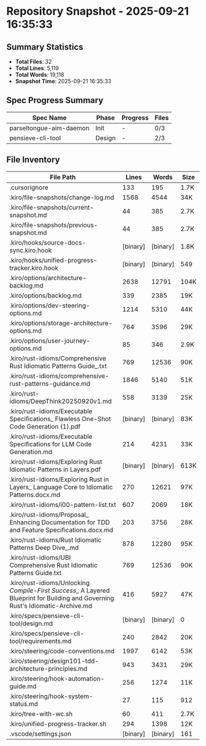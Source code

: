 # Repository Snapshot - 2025-09-21 16:35:33

## Summary Statistics
- **Total Files**: 32
- **Total Lines**: 5,119
- **Total Words**: 19,118
- **Snapshot Time**: 2025-09-21 16:35:33

## Spec Progress Summary

| Spec Name | Phase | Progress | Files |
|-----------|-------|----------|-------|
| parseltongue-aim-daemon | Init | - | 0/3 |
| pensieve-cli-tool | Design | - | 2/3 |

## File Inventory

| File Path | Lines | Words | Size |
|-----------|-------|-------|------|
| .cursorignore | 133 | 195 | 1.7K |
| .kiro/file-snapshots/change-log.md | 1568 | 4544 | 34K |
| .kiro/file-snapshots/current-snapshot.md | 44 | 385 | 2.7K |
| .kiro/file-snapshots/previous-snapshot.md | 44 | 385 | 2.7K |
| .kiro/hooks/source-docs-sync.kiro.hook | [binary] | [binary] | 1.8K |
| .kiro/hooks/unified-progress-tracker.kiro.hook | [binary] | [binary] | 549 |
| .kiro/options/architecture-backlog.md | 2638 | 12791 | 104K |
| .kiro/options/backlog.md | 339 | 2385 | 19K |
| .kiro/options/dev-steering-options.md | 1214 | 5310 | 44K |
| .kiro/options/storage-architecture-options.md | 764 | 3596 | 29K |
| .kiro/options/user-journey-options.md | 85 | 346 | 2.9K |
| .kiro/rust-idioms/Comprehensive Rust Idiomatic Patterns Guide_.txt | 769 | 12536 | 90K |
| .kiro/rust-idioms/comprehensive-rust-patterns-guidance.md | 1846 | 5140 | 51K |
| .kiro/rust-idioms/DeepThink20250920v1.md | 558 | 3139 | 25K |
| .kiro/rust-idioms/Executable Specifications_ Flawless One-Shot Code Generation (1).pdf | [binary] | [binary] | 83K |
| .kiro/rust-idioms/Executable Specifications for LLM Code Generation.md | 214 | 4231 | 33K |
| .kiro/rust-idioms/Exploring Rust Idiomatic Patterns in Layers.pdf | [binary] | [binary] | 613K |
| .kiro/rust-idioms/Exploring Rust in Layers_ Language Core to Idiomatic Patterns.docx.md | 270 | 12621 | 97K |
| .kiro/rust-idioms/i00-pattern-list.txt | 607 | 2069 | 18K |
| .kiro/rust-idioms/Proposal_ Enhancing Documentation for TDD and Feature Specifications.docx.md | 203 | 3756 | 28K |
| .kiro/rust-idioms/Rust Idiomatic Patterns Deep Dive_.md | 878 | 12280 | 95K |
| .kiro/rust-idioms/UBI Comprehensive Rust Idiomatic Patterns Guide.txt | 769 | 12536 | 90K |
| .kiro/rust-idioms/Unlocking _Compile-First Success__ A Layered Blueprint for Building and Governing Rust's Idiomatic-Archive.md | 416 | 5927 | 47K |
| .kiro/specs/pensieve-cli-tool/design.md | [binary] | [binary] | 0 |
| .kiro/specs/pensieve-cli-tool/requirements.md | 240 | 2842 | 20K |
| .kiro/steering/code-conventions.md | 1997 | 6142 | 53K |
| .kiro/steering/design101-tdd-architecture-principles.md | 943 | 3431 | 29K |
| .kiro/steering/hook-automation-guide.md | 256 | 1274 | 11K |
| .kiro/steering/hook-system-status.md | 27 | 115 | 912 |
| .kiro/tree-with-wc.sh | 60 | 411 | 2.7K |
| .kiro/unified-progress-tracker.sh | 294 | 1398 | 12K |
| .vscode/settings.json | [binary] | [binary] | 161 |

